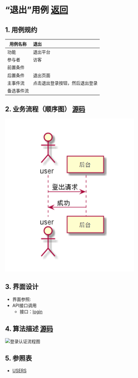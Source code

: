 
# “退出”用例 [返回](../../README.md)

## 1. 用例规约

|用例名称|退出|
|-------|:-------------|
|功能|退出平台|
|参与者|访客|
|前置条件| |
|后置条件|退出页面|
|主事件流| 点击退出登录按钮，然后退出登录|
|备选事件流| |

## 2. 业务流程（顺序图） [源码](../退出.puml)
![sequence1](../img/退出1.png) 

## 3. 界面设计
- 界面参照: 
- API接口调用
    - 接口：[login](../jiekou/loginout.md)
    
## 4. 算法描述 [源码](../退出2.puml)
![登录认证流程图](../img/退出2.png)
    
## 5. 参照表

- [USERS](../../数据库设计.md/#USERS)
